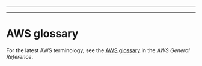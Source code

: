 --------

--------

# AWS glossary<a name="glossary"></a>

For the latest AWS terminology, see the [AWS glossary](https://docs.aws.amazon.com/general/latest/gr/glos-chap.html) in the *AWS General Reference*\.